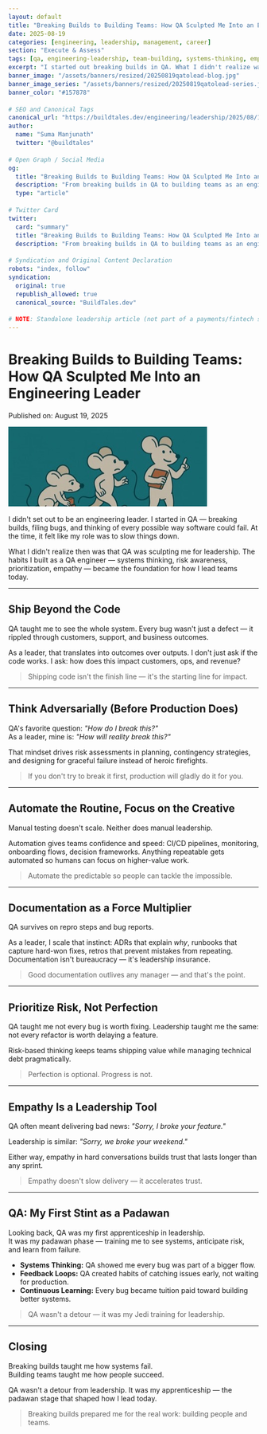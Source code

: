 ```yaml
---
layout: default
title: "Breaking Builds to Building Teams: How QA Sculpted Me Into an Engineering Leader"
date: 2025-08-19
categories: [engineering, leadership, management, career]
section: "Execute & Assess"
tags: [qa, engineering-leadership, team-building, systems-thinking, empathy, documentation]
excerpt: "I started out breaking builds in QA. What I didn't realize was that QA was secretly sculpting me into an engineering leader — teaching me systems thinking, empathy, and risk-based decision making."
banner_image: "/assets/banners/resized/20250819qatolead-blog.jpg"
banner_image_series: "/assets/banners/resized/20250819qatolead-series.jpg"
banner_color: "#157878"

# SEO and Canonical Tags
canonical_url: "https://buildtales.dev/engineering/leadership/2025/08/19/breaking-builds-to-building-teams.html"
author:
  name: "Suma Manjunath"
  twitter: "@buildtales"
  
# Open Graph / Social Media
og:
  title: "Breaking Builds to Building Teams: How QA Sculpted Me Into an Engineering Leader"
  description: "From breaking builds in QA to building teams as an engineering leader — the lessons that carried over: systems thinking, empathy, automation, and risk prioritization."
  type: "article"
  
# Twitter Card
twitter:
  card: "summary"
  title: "Breaking Builds to Building Teams: How QA Sculpted Me Into an Engineering Leader"
  description: "From breaking builds in QA to building teams as an engineering leader — the lessons that carried over: systems thinking, empathy, automation, and risk prioritization."

# Syndication and Original Content Declaration
robots: "index, follow"
syndication:
  original: true
  republish_allowed: true
  canonical_source: "BuildTales.dev"

# NOTE: Standalone leadership article (not part of a payments/fintech series)
---
```


# Breaking Builds to Building Teams: How QA Sculpted Me Into an Engineering Leader

Published on: August 19, 2025

![Breaking Builds to Building Teams](/assets/banners/resized/20250819qatolead-blog.jpg)

I didn't set out to be an engineering leader. I started in QA — breaking builds, filing bugs, and thinking of every possible way software could fail. At the time, it felt like my role was to slow things down.

What I didn't realize then was that QA was sculpting me for leadership. The habits I built as a QA engineer — systems thinking, risk awareness, prioritization, empathy — became the foundation for how I lead teams today.

---

## Ship Beyond the Code

QA taught me to see the whole system. Every bug wasn't just a defect — it rippled through customers, support, and business outcomes.

As a leader, that translates into outcomes over outputs. I don't just ask if the code works. I ask: how does this impact customers, ops, and revenue?

> Shipping code isn't the finish line — it's the starting line for impact.

---

## Think Adversarially (Before Production Does)

QA's favorite question: *"How do I break this?"*  
As a leader, mine is: *"How will reality break this?"*

That mindset drives risk assessments in planning, contingency strategies, and designing for graceful failure instead of heroic firefights.

> If you don't try to break it first, production will gladly do it for you.

---

## Automate the Routine, Focus on the Creative

Manual testing doesn't scale. Neither does manual leadership.

Automation gives teams confidence and speed: CI/CD pipelines, monitoring, onboarding flows, decision frameworks. Anything repeatable gets automated so humans can focus on higher-value work.

> Automate the predictable so people can tackle the impossible.

---

## Documentation as a Force Multiplier

QA survives on repro steps and bug reports.

As a leader, I scale that instinct: ADRs that explain *why*, runbooks that capture hard-won fixes, retros that prevent mistakes from repeating. Documentation isn't bureaucracy — it's leadership insurance.

> Good documentation outlives any manager — and that's the point.

---

## Prioritize Risk, Not Perfection

QA taught me not every bug is worth fixing. Leadership taught me the same: not every refactor is worth delaying a feature.

Risk-based thinking keeps teams shipping value while managing technical debt pragmatically.

> Perfection is optional. Progress is not.

---

## Empathy Is a Leadership Tool

QA often meant delivering bad news: *"Sorry, I broke your feature."*  

Leadership is similar: *"Sorry, we broke your weekend."*  

Either way, empathy in hard conversations builds trust that lasts longer than any sprint.

> Empathy doesn't slow delivery — it accelerates trust.

---

## QA: My First Stint as a Padawan

Looking back, QA was my first apprenticeship in leadership.  
It was my padawan phase — training me to see systems, anticipate risk, and learn from failure.

- **Systems Thinking:** QA showed me every bug was part of a bigger flow.  
- **Feedback Loops:** QA created habits of catching issues early, not waiting for production.  
- **Continuous Learning:** Every bug became tuition paid toward building better systems.  

> QA wasn't a detour — it was my Jedi training for leadership.

---

## Closing

Breaking builds taught me how systems fail.  
Building teams taught me how people succeed.  

QA wasn't a detour from leadership. It was my apprenticeship — the padawan stage that shaped how I lead today.

> Breaking builds prepared me for the real work: building people and teams.
